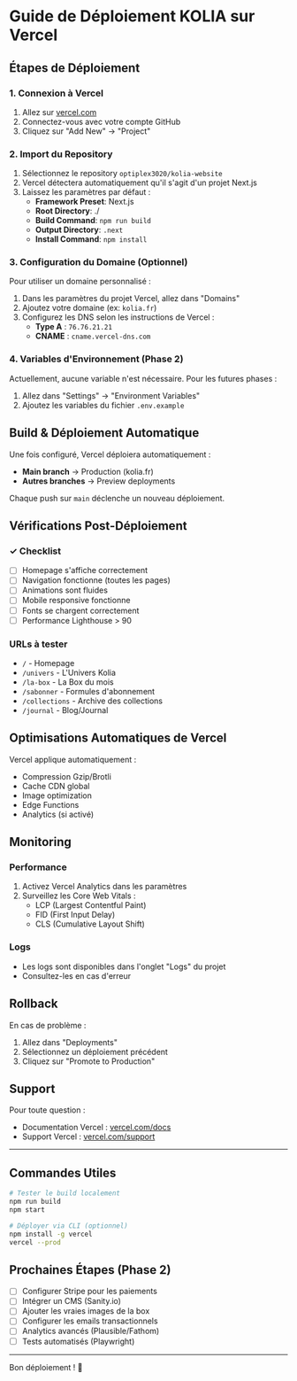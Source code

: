# Guide de Déploiement KOLIA sur Vercel

## Étapes de Déploiement

### 1. Connexion à Vercel

1. Allez sur [vercel.com](https://vercel.com)
2. Connectez-vous avec votre compte GitHub
3. Cliquez sur "Add New" → "Project"

### 2. Import du Repository

1. Sélectionnez le repository `optiplex3020/kolia-website`
2. Vercel détectera automatiquement qu'il s'agit d'un projet Next.js
3. Laissez les paramètres par défaut :
   - **Framework Preset**: Next.js
   - **Root Directory**: ./
   - **Build Command**: `npm run build`
   - **Output Directory**: `.next`
   - **Install Command**: `npm install`

### 3. Configuration du Domaine (Optionnel)

Pour utiliser un domaine personnalisé :

1. Dans les paramètres du projet Vercel, allez dans "Domains"
2. Ajoutez votre domaine (ex: `kolia.fr`)
3. Configurez les DNS selon les instructions de Vercel :
   - **Type A** : `76.76.21.21`
   - **CNAME** : `cname.vercel-dns.com`

### 4. Variables d'Environnement (Phase 2)

Actuellement, aucune variable n'est nécessaire. Pour les futures phases :

1. Allez dans "Settings" → "Environment Variables"
2. Ajoutez les variables du fichier `.env.example`

## Build & Déploiement Automatique

Une fois configuré, Vercel déploiera automatiquement :
- **Main branch** → Production (kolia.fr)
- **Autres branches** → Preview deployments

Chaque push sur `main` déclenche un nouveau déploiement.

## Vérifications Post-Déploiement

### ✓ Checklist

- [ ] Homepage s'affiche correctement
- [ ] Navigation fonctionne (toutes les pages)
- [ ] Animations sont fluides
- [ ] Mobile responsive fonctionne
- [ ] Fonts se chargent correctement
- [ ] Performance Lighthouse > 90

### URLs à tester

- `/` - Homepage
- `/univers` - L'Univers Kolia
- `/la-box` - La Box du mois
- `/sabonner` - Formules d'abonnement
- `/collections` - Archive des collections
- `/journal` - Blog/Journal

## Optimisations Automatiques de Vercel

Vercel applique automatiquement :
- Compression Gzip/Brotli
- Cache CDN global
- Image optimization
- Edge Functions
- Analytics (si activé)

## Monitoring

### Performance

1. Activez Vercel Analytics dans les paramètres
2. Surveillez les Core Web Vitals :
   - LCP (Largest Contentful Paint)
   - FID (First Input Delay)
   - CLS (Cumulative Layout Shift)

### Logs

- Les logs sont disponibles dans l'onglet "Logs" du projet
- Consultez-les en cas d'erreur

## Rollback

En cas de problème :

1. Allez dans "Deployments"
2. Sélectionnez un déploiement précédent
3. Cliquez sur "Promote to Production"

## Support

Pour toute question :
- Documentation Vercel : [vercel.com/docs](https://vercel.com/docs)
- Support Vercel : [vercel.com/support](https://vercel.com/support)

---

## Commandes Utiles

```bash
# Tester le build localement
npm run build
npm start

# Déployer via CLI (optionnel)
npm install -g vercel
vercel --prod
```

## Prochaines Étapes (Phase 2)

- [ ] Configurer Stripe pour les paiements
- [ ] Intégrer un CMS (Sanity.io)
- [ ] Ajouter les vraies images de la box
- [ ] Configurer les emails transactionnels
- [ ] Analytics avancés (Plausible/Fathom)
- [ ] Tests automatisés (Playwright)

---

Bon déploiement ! 🚀
